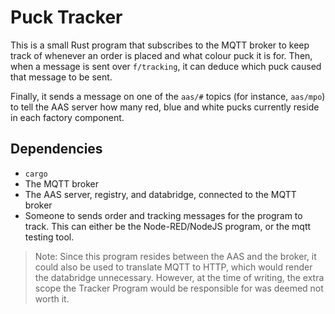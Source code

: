 # Puck Tracker

This is a small Rust program that subscribes to the MQTT broker to keep track of whenever an order is placed and what colour puck it is for. Then, when a message is sent over `f/tracking`, it can deduce which puck caused that message to be sent. 

Finally, it sends a message on one of the `aas/#` topics (for instance, `aas/mpo`) to tell the AAS server how many red, blue and white pucks currently reside in each factory component.

## Dependencies

- `cargo`
- The MQTT broker
- The AAS server, registry, and databridge, connected to the MQTT broker
- Someone to sends order and tracking messages for the program to track. This can either be the Node-RED/NodeJS program, or the mqtt testing tool.

> Note: Since this program resides between the AAS and the broker, it could also be used to translate MQTT to HTTP, which would render the databridge unnecessary. However, at the time of writing, the extra scope the Tracker Program would be responsible for was deemed not worth it.